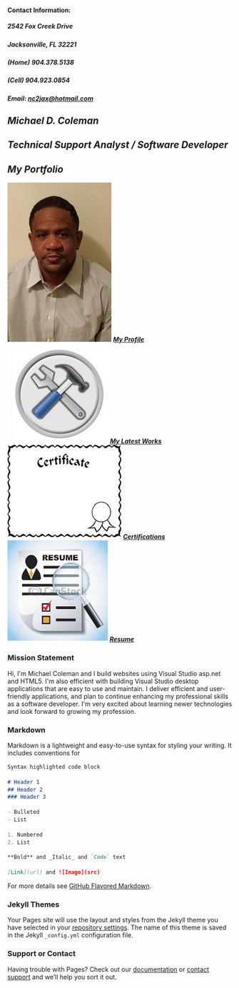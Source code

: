 #### Contact Information:
##### 2542 Fox Creek Drive
##### Jacksonville, FL 32221
##### (Home) 904.378.5138
##### (Cell) 904.923.0854
##### Email: nc2jax@hotmail.com


## **_Michael D. Coleman_** 
## **_Technical Support Analyst / Software Developer_**




## **_My Portfolio_**

![Profile](https://github.com/mcflav/mcflav.gethub.io/blob/master/WhiteDressShirt.png)
[**_My Profile_**]()
![LatestWorks](https://github.com/mcflav/mcflav.gethub.io/blob/master/projects.png)
[**_My Latest Works_**]()
![Certifications](https://github.com/mcflav/mcflav.gethub.io/blob/master/Certificate.png)
[**_Certifications_**]()
![Resume](https://github.com/mcflav/mcflav.gethub.io/blob/master/Resume.png)
[**_Resume_**]()


### Mission Statement


Hi, I'm Michael Coleman and I build websites using Visual Studio asp.net and HTML5. I'm also efficient with building Visual Studio desktop applications that are easy to use and maintain.  I deliver efficient and user-friendly applications, and plan to continue enhancing my professional skills as a software developer. I'm very excited about learning newer technologies and look forward to growing my profession.

### Markdown

Markdown is a lightweight and easy-to-use syntax for styling your writing. It includes conventions for

```markdown
Syntax highlighted code block

# Header 1
## Header 2
### Header 3

- Bulleted
- List

1. Numbered
2. List

**Bold** and _Italic_ and `Code` text

[Link](url) and ![Image](src)
```

For more details see [GitHub Flavored Markdown](https://guides.github.com/features/mastering-markdown/).

### Jekyll Themes

Your Pages site will use the layout and styles from the Jekyll theme you have selected in your [repository settings](https://github.com/mcflav/mcflav.gethub.io/settings). The name of this theme is saved in the Jekyll `_config.yml` configuration file.

### Support or Contact

Having trouble with Pages? Check out our [documentation](https://help.github.com/categories/github-pages-basics/) or [contact support](https://github.com/contact) and we’ll help you sort it out.

